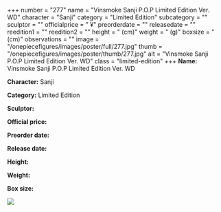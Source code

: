 +++
number = "277"
name = "Vinsmoke Sanji P.O.P Limited Edition Ver. WD"
character = "Sanji"
category = "Limited Edition"
subcategory = ""
sculptor = ""
officialprice = " ¥"
preorderdate = ""
releasedate = ""
reedition1 = ""
reedition2 = ""
height = " (cm)"
weight = " (g)"
boxsize = " (cm)"
observations = ""
image = "/onepiecefigures/images/poster/full/277.jpg"
thumb = "/onepiecefigures/images/poster/thumb/277.jpg"
alt = "Vinsmoke Sanji P.O.P Limited Edition Ver. WD"
class = "limited-edition"
+++
**Name:** Vinsmoke Sanji P.O.P Limited Edition Ver. WD

**Character:** Sanji

**Category:** Limited Edition 

**Sculptor:** 

**Official price:** 

**Preorder date:** 

**Release date:** 

**Height:** 

**Weight:** 

**Box size:** 

<img src="/onepiecefigures/images/poster/thumb/277.jpg">